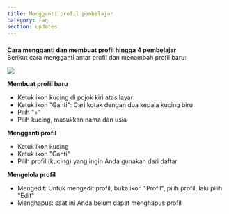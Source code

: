 ```yaml
---
title: Mengganti profil pembelajar
category: faq
section: updates
---
```

### 


**Cara mengganti dan membuat profil hingga 4 pembelajar**  
Berikut cara mengganti antar profil dan menambah profil baru:



![](https://help.studycat.com/hc/article_attachments/32456628954137)



**Membuat profil baru**


* Ketuk ikon kucing di pojok kiri atas layar
* Ketuk ikon "Ganti": Cari kotak dengan dua kepala kucing biru 
* Pilih "+"
* Pilih kucing, masukkan nama dan usia


**Mengganti profil**


* Ketuk ikon kucing
* Ketuk ikon "Ganti"
* Pilih profil (kucing) yang ingin Anda gunakan dari daftar


**Mengelola profil**


* Mengedit: Untuk mengedit profil, buka ikon "Profil", pilih profil, lalu pilih "Edit"
* Menghapus: saat ini Anda belum dapat menghapus profil